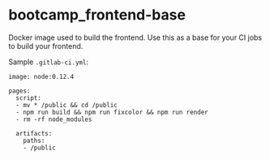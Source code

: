 # bootcamp_frontend-base
Docker image used to build the frontend. Use this as a base for your CI jobs to build your frontend.

Sample `.gitlab-ci.yml`:

```
image: node:0.12.4

pages:
  script:
  - mv * /public && cd /public
  - npm run build && npm run fixcolor && npm run render
  - rm -rf node_modules
  
  artifacts:
    paths:
    - /public

```
